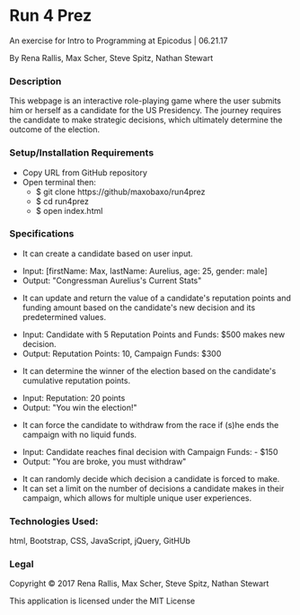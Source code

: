 # Run 4 Prez #
An exercise for Intro to Programming at Epicodus | 06.21.17

By Rena Rallis, Max Scher, Steve Spitz, Nathan Stewart

### Description ###
This webpage is an interactive role-playing game where the user submits him or herself as a candidate for the US Presidency. The journey requires the candidate to make strategic decisions, which ultimately determine the outcome of the election.

### Setup/Installation Requirements ###
* Copy URL from GitHub repository
* Open terminal then:
  * $ git clone https://github/maxobaxo/run4prez
  * $ cd run4prez
  * $ open index.html

### Specifications ###
* It can create a candidate based on user input.
 - Input: [firstName: Max, lastName: Aurelius, age: 25, gender: male]
 - Output: "Congressman Aurelius's Current Stats"
 * It can update and return the value of a candidate's reputation points and funding amount based on the candidate's new decision and its predetermined values.
 - Input: Candidate with 5 Reputation Points and Funds: $500 makes new decision.
 - Output: Reputation Points: 10, Campaign Funds: $300
* It can determine the winner of the election based on the candidate's cumulative reputation points.
 - Input: Reputation: 20 points
 - Output: "You win the election!"
* It can force the candidate to withdraw from the race if (s)he ends the campaign with no liquid funds.
- Input: Candidate reaches final decision with Campaign Funds: - $150
- Output: "You are broke, you must withdraw"
* It can randomly decide which decision a candidate is forced to make.
* It can set a limit on the number of decisions a candidate makes in their campaign, which allows for multiple unique user experiences.

### Technologies Used: ###
html, Bootstrap, CSS, JavaScript, jQuery, GitHUb

### Legal ###
Copyright &copy; 2017 Rena Rallis, Max Scher, Steve Spitz, Nathan Stewart

This application is licensed under the MIT License
